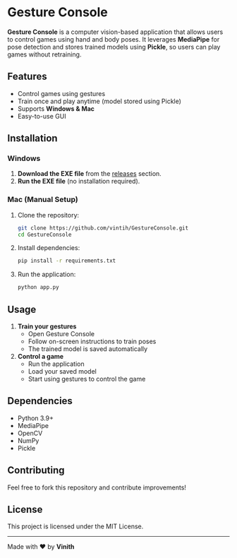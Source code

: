 # Gesture Console

**Gesture Console** is a computer vision-based application that allows users to control games using hand and body poses. It leverages **MediaPipe** for pose detection and stores trained models using **Pickle**, so users can play games without retraining.

## Features
- Control games using gestures
- Train once and play anytime (model stored using Pickle)
- Supports **Windows & Mac**
- Easy-to-use GUI

## Installation
### Windows
1. **Download the EXE file** from the [releases](https://github.com/vinith-369/GestureConsole/releases) section.
2. **Run the EXE file** (no installation required).

### Mac (Manual Setup)
1. Clone the repository:
   ```sh
   git clone https://github.com/vintih/GestureConsole.git
   cd GestureConsole
   ```
2. Install dependencies:
   ```sh
   pip install -r requirements.txt
   ```
3. Run the application:
   ```sh
   python app.py
   ```

## Usage
1. **Train your gestures**
   - Open Gesture Console
   - Follow on-screen instructions to train poses
   - The trained model is saved automatically
2. **Control a game**
   - Run the application
   - Load your saved model
   - Start using gestures to control the game

## Dependencies
- Python 3.9+
- MediaPipe
- OpenCV
- NumPy
- Pickle

## Contributing
Feel free to fork this repository and contribute improvements!

## License
This project is licensed under the MIT License.

---
Made with ❤️ by **Vinith**

